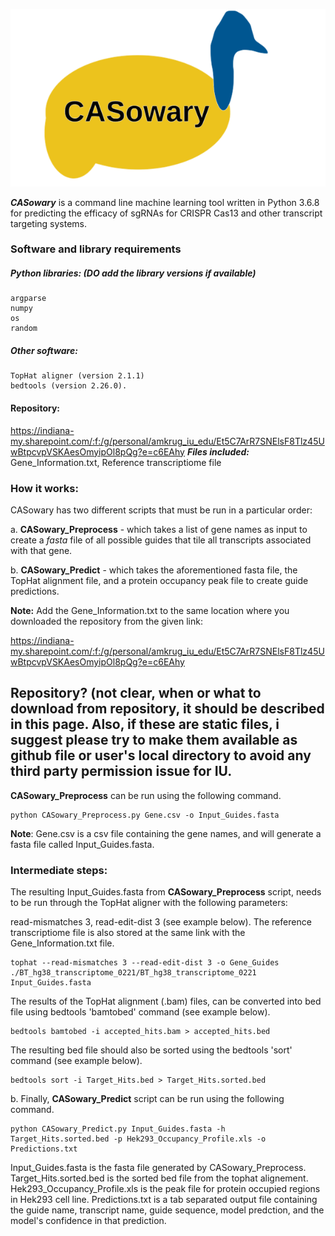 ![alt text](https://github.com/Janga-Lab/CASowary/blob/master/CASowary_Logo.svg?raw=true)

***CASowary*** is a command line machine learning tool written in Python 3.6.8 for predicting the efficacy of sgRNAs for CRISPR Cas13 and other transcript targeting systems. 

### Software and library requirements
##### Python libraries: (DO add the library versions if available)
```
argparse
numpy
os
random
```
##### Other software:
```
TopHat aligner (version 2.1.1)
bedtools (version 2.26.0).
```

#### Repository:
https://indiana-my.sharepoint.com/:f:/g/personal/amkrug_iu_edu/Et5C7ArR7SNElsF8Tlz45UwBtpcvpVSKAesOmyipOl8pQg?e=c6EAhy
***Files included:*** Gene_Information.txt, Reference transcriptiome file


### How it works: 
CASowary has two different scripts that must be run in a particular order:
 
a. **CASowary_Preprocess** - which takes a list of gene names as input to create a *fasta* file of all possible guides that tile all transcripts associated with that gene. 

b. **CASowary_Predict** - which takes the aforementioned fasta file, the TopHat alignment file, and a protein occupancy peak file to create guide predictions.

**Note:** Add the Gene_Information.txt to the same location where you downloaded the repository from the given link:

https://indiana-my.sharepoint.com/:f:/g/personal/amkrug_iu_edu/Et5C7ArR7SNElsF8Tlz45UwBtpcvpVSKAesOmyipOl8pQg?e=c6EAhy

## Repository? (not clear, when or what to download from repository, it should be described in this page. Also, if these are static files, i suggest please try to make them available as github file or user's local directory to avoid any third party permission issue for IU.


**CASowary_Preprocess** can be run using the following command. 
```
python CASowary_Preprocess.py Gene.csv -o Input_Guides.fasta
```
**Note**: Gene.csv is a csv file containing the gene names, and will generate a fasta file called Input_Guides.fasta.

### Intermediate steps: 
The resulting Input_Guides.fasta from **CASowary_Preprocess** script, needs to be run through the TopHat aligner with the following parameters:

read-mismatches 3, read-edit-dist 3 (see example below). The reference transcriptiome file is also stored at the same link with the Gene_Information.txt file.

```
tophat --read-mismatches 3 --read-edit-dist 3 -o Gene_Guides ./BT_hg38_transcriptome_0221/BT_hg38_transcriptome_0221 Input_Guides.fasta
```

The results of the TopHat alignment (.bam) files, can be converted into bed file using bedtools 'bamtobed' command (see example below).
```
bedtools bamtobed -i accepted_hits.bam > accepted_hits.bed
```
The resulting bed file should also be sorted using the bedtools 'sort' command (see example below).
```
bedtools sort -i Target_Hits.bed > Target_Hits.sorted.bed
```

b. Finally, **CASowary_Predict** script can be run using the following command. 
```
python CASowary_Predict.py Input_Guides.fasta -h Target_Hits.sorted.bed -p Hek293_Occupancy_Profile.xls -o Predictions.txt
```
Input_Guides.fasta is the fasta file generated by CASowary_Preprocess. 
Target_Hits.sorted.bed is the sorted bed file from the tophat alignement. 
Hek293_Occupancy_Profile.xls is the peak file for protein occupied regions in Hek293 cell line. 
Predictions.txt is a tab separated output file containing the guide name, transcript name, guide sequence, model predction, and the model's confidence in that prediction.
